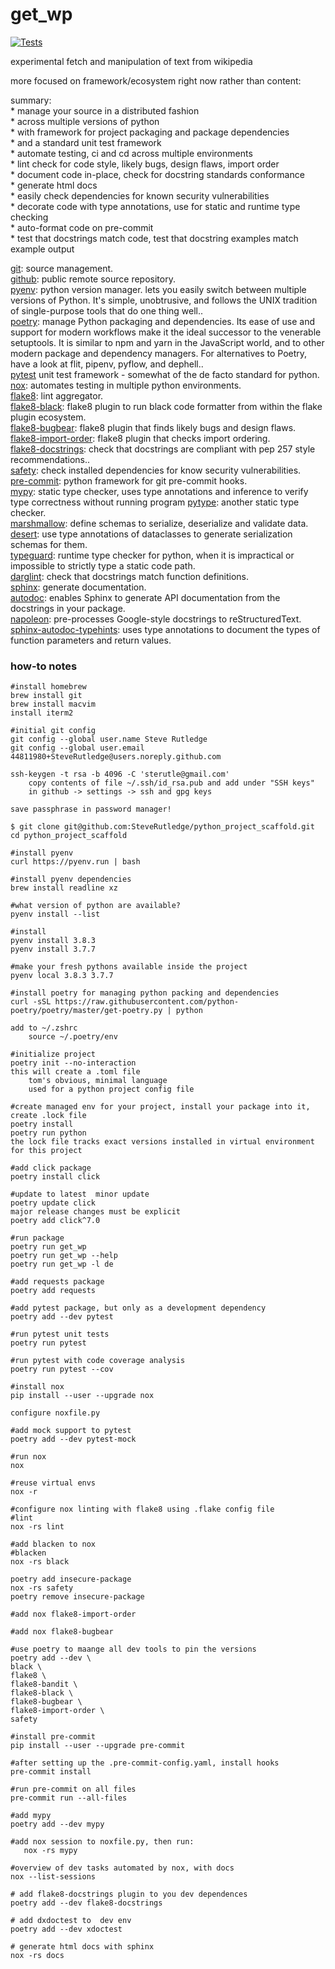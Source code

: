 # get_wp

[![Tests](https://github.com/SteveRutledge/get_wp/workflows/Tests/badge.svg)](https://github.com/SteveRutledge/get_wp/actions?workflow=Tests)

experimental fetch and manipulation of text from wikipedia

more focused on framework/ecosystem right now rather than content:

summary:<br/>
    * manage your source in a distributed fashion<br/>
    * across multiple versions of python<br/>
    * with framework for project packaging and package dependencies<br/>
    * and a standard unit test framework<br/>
    * automate testing, ci and cd across multiple environments<br/>
    * lint check for code style, likely bugs, design flaws, import order<br/>
    * document code in-place, check for docstring standards conformance<br/>
    * generate html docs <br/>
    * easily check dependencies for known security vulnerabilities<br/>
    * decorate code with type annotations, use for static and runtime type checking<br/>
    * auto-format code on pre-commit<br/>
    * test that docstrings match code, test that docstring examples match example output<br/>

[git](https://git-scm.com/): source management.<br/>
[github](https://github.com): public remote source repository.<br/>
[pyenv](https://github.com/pyenv/pyenv): python version manager. lets you easily switch between multiple versions of Python. It's simple, unobtrusive, and follows the UNIX tradition of single-purpose tools that do one thing well..<br/>
[poetry](https://python-poetry.org): manage Python packaging and dependencies. Its ease of  use and support for modern workflows make it the ideal successor to the  venerable setuptools. It is similar to npm and yarn in the JavaScript  world, and to other modern package and dependency managers. For alternatives to Poetry, have a look at flit, pipenv, pyflow, and dephell..<br/>
[pytest](https://docs.pytest.org/en/latest/) unit test framework - somewhat of the de facto standard for python.<br/>
[nox](https://pypi.org/project/nox/): automates testing in multiple python environments.<br/>
[flake8](https://pypi.org/project/flake8/): lint aggregator.<br/>
[flake8-black](https://pypi.org/project/flake8-black/): flake8 plugin to run black code formatter from within the flake plugin ecosystem.<br/>
[flake8-bugbear](https://pypi.org/project/flake8-bugbear/): flake8 plugin that finds likely bugs and design flaws.<br/>
[flake8-import-order](https://pypi.org/project/flake8-import-order/): flake8 plugin that checks import ordering.<br/>
[flake8-docstrings](https://gitlab.com/pycqa/flake8-docstrings): check that docstrings are compliant with pep 257 style recommendations..<br/>
[safety](https://github.com/pyupio/safety): check installed dependencies for know security vulnerabilities.<br/>
[pre-commit](https://pre-commit.com/): python framework for git pre-commit hooks.<br/>
[mypy](http://mypy-lang.org/): static type checker, uses type annotations and inference to verify type correctness without running program
[pytype](https://google.github.io/pytype/): another static type checker.<br/>
[marshmallow](https://marshmallow.readthedocs.io/): define schemas to serialize, deserialize and validate data.<br/>
[desert](https://desert.readthedocs.io/): use type annotations of dataclasses to generate serialization schemas for them.<br/>
[typeguard](https://github.com/agronholm/typeguard): runtime type checker for python, when it is impractical or impossible to strictly type a static code path.<br/>
[darglint](https://github.com/terrencepreilly/darglint): check that docstrings match function definitions.<br/>
[sphinx](http://www.sphinx-doc.org/): generate documentation.<br/>
[autodoc](https://www.sphinx-doc.org/en/master/usage/extensions/autodoc.html): enables Sphinx to generate API documentation from the docstrings in your package.<br/>
[napoleon](https://www.sphinx-doc.org/en/master/usage/extensions/napoleon.html): pre-processes Google-style docstrings to reStructuredText.<br/>
[sphinx-autodoc-typehints](https://github.com/agronholm/sphinx-autodoc-typehints): uses type annotations to document the types of function parameters and return values.<br/>

### how-to notes

    #install homebrew
    brew install git
    brew install macvim
    install iterm2

    #initial git config
    git config --global user.name Steve Rutledge
    git config --global user.email 44811980+SteveRutledge@users.noreply.github.com

    ssh-keygen -t rsa -b 4096 -C 'sterutle@gmail.com'
        copy contents of file ~/.ssh/id_rsa.pub and add under "SSH keys"
        in github -> settings -> ssh and gpg keys

    save passphrase in password manager!

    $ git clone git@github.com:SteveRutledge/python_project_scaffold.git
    cd python_project_scaffold

    #install pyenv
    curl https://pyenv.run | bash

    #install pyenv dependencies
    brew install readline xz

    #what version of python are available?
    pyenv install --list

    #install
    pyenv install 3.8.3
    pyenv install 3.7.7

    #make your fresh pythons available inside the project
    pyenv local 3.8.3 3.7.7

    #install poetry for managing python packing and dependencies
    curl -sSL https://raw.githubusercontent.com/python-poetry/poetry/master/get-poetry.py | python

    add to ~/.zshrc
        source ~/.poetry/env

    #initialize project
    poetry init --no-interaction
    this will create a .toml file
        tom's obvious, minimal language
        used for a python project config file

    #create managed env for your project, install your package into it, create .lock file
    poetry install
    poetry run python
    the lock file tracks exact versions installed in virtual environment for this project

    #add click package
    poetry install click

    #update to latest  minor update
    poetry update click
    major release changes must be explicit
    poetry add click^7.0

    #run package
    poetry run get_wp
    poetry run get_wp --help
    poetry run get_wp -l de

    #add requests package
    poetry add requests

    #add pytest package, but only as a development dependency
    poetry add --dev pytest

    #run pytest unit tests
    poetry run pytest

    #run pytest with code coverage analysis
    poetry run pytest --cov

    #install nox
    pip install --user --upgrade nox

    configure noxfile.py

    #add mock support to pytest
    poetry add --dev pytest-mock

    #run nox
    nox

    #reuse virtual envs
    nox -r

    #configure nox linting with flake8 using .flake config file
    #lint
    nox -rs lint

    #add blacken to nox
    #blacken
    nox -rs black

    poetry add insecure-package
    nox -rs safety
    poetry remove insecure-package

    #add nox flake8-import-order

    #add nox flake8-bugbear

    #use poetry to maange all dev tools to pin the versions
    poetry add --dev \
    black \
    flake8 \
    flake8-bandit \
    flake8-black \
    flake8-bugbear \
    flake8-import-order \
    safety

    #install pre-commit
    pip install --user --upgrade pre-commit

    #after setting up the .pre-commit-config.yaml, install hooks
    pre-commit install

    #run pre-commit on all files
    pre-commit run --all-files

    #add mypy
    poetry add --dev mypy

    #add nox session to noxfile.py, then run:
       nox -rs mypy

    #overview of dev tasks automated by nox, with docs
    nox --list-sessions

    # add flake8-docstrings plugin to you dev dependences
    poetry add --dev flake8-docstrings

    # add dxdoctest to  dev env
    poetry add --dev xdoctest

    # generate html docs with sphinx
    nox -rs docs
    
